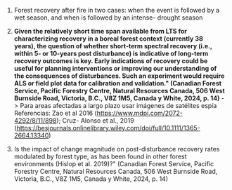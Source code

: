 1. Forest recovery after fire in two cases: when the event is followed by a wet season, and when is followed by an intense- drought season

2. **Given the relatively short time span available from LTS for characterizing recovery in a boreal forest context (currently 38 years), the question of whether short-term spectral recovery (i.e., within 5- or 10-years post disturbance) is indicative of long-term recovery outcomes is key. Early indications of recovery could be useful for planning interventions or improving our understanding of the consequences of disturbances. Such an experiment would require ALS or field plot data for calibration and validation." (Canadian Forest Service, Pacific Forestry Centre, Natural Resources Canada, 506 West Burnside Road, Victoria, B.C., V8Z 1M5, Canada y White, 2024, p. 14)**
   -> Para areas afectadas a largo plazo usar imágenes de satélites espía 
Referencias: Zao et al 2016 (https://www.mdpi.com/2072-4292/8/11/898); Cruz- Alonso et al., 2019 (https://besjournals.onlinelibrary.wiley.com/doi/full/10.1111/1365-2664.13340) 
3. Is the impact of change magnitude on post-disturbance recovery rates modulated by forest type, as has been found in other forest environments (Hislop et al. 2019)?" (Canadian Forest Service, Pacific Forestry Centre, Natural Resources Canada, 506 West Burnside Road, Victoria, B.C., V8Z 1M5, Canada y White, 2024, p. 14)
